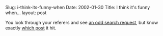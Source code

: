 Slug: i-think-its-funny-when
Date: 2002-01-30
Title: I think it's funny when...
layout: post

You look through your referers and see <a href="http://www.google.com/search?hl=en&amp;q=88+dodge+aries">an odd search request</a>, but know exactly <a href="http://www.redmonk.net/216">which post</a> it hit.

